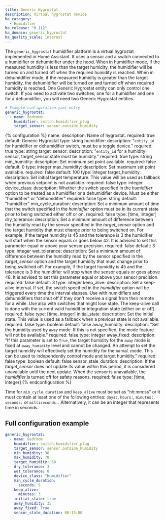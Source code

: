 ```yaml
---
title: Generic Hygrostat
description: Virtual hygrostat device
ha_category:
  - Humidifier
ha_release: "0.112"
ha_domain: generic_hygrostat
ha_quality_scale: internal
---
```


The `generic_hygrostat` humidifier platform is a virtual hygrostat implemented in Home Assistant. It uses a sensor and a switch connected to a humidifier or dehumidifier under the hood. When in humidifier mode, if the measured humidity is less than the target humidity, the humidifier will be turned on and turned off when the required humidity is reached. When in dehumidifier mode, if the measured humidity is greater than the target humidity, the dehumidifier will be turned on and turned off when required humidity is reached. One Generic Hygrostat entity can only control one switch. If you need to activate two switches, one for a humidifier and one for a dehumidifier, you will need two Generic Hygrostat entities.

```yaml
# Example configuration.yaml entry
generic_hygrostat:
  - name: Bedroom
    humidifier: switch.humidifier_plug
    target_sensor: sensor.outside_humidity
```

{% configuration %}
name:
  description: Name of hygrostat.
  required: true
  default: Generic Hygrostat
  type: string
humidifier:
  description: "`entity_id` for humidifier or dehumidifier switch, must be a toggle device."
  required: true
  type: string
target_sensor:
  description: "`entity_id` for a humidity sensor, target_sensor.state must be humidity."
  required: true
  type: string
min_humidity:
  description: Set minimum set point available.
  required: false
  default: 0
  type: integer
max_humidity:
  description: Set maximum set point available.
  required: false
  default: 100
  type: integer
target_humidity:
  description: Set initial target temperature. This value will be used as fallback when previous setpoint is not available.
  required: false
  type: integer
device_class:
  description: Whether the switch specified in the *humidifier* option to be treated as a humidifier or a dehumidifier device. Must be either "humidifier" or "dehumidifier"
  required: false
  type: string
  default: "humidifier"
min_cycle_duration:
  description: Set a minimum amount of time that the switch specified in the *humidifier* option must be in its current state prior to being switched either off or on.
  required: false
  type: [time, integer]
dry_tolerance:
  description: Set a minimum amount of difference between the humidity read by the sensor specified in the *target_sensor* option and the target humidity that must change prior to being switched on. For example, if the target humidity is 45 and the tolerance is 3 the humidifier will start when the sensor equals or goes below 42. It is advised to set this parameter equal or above your sensor precision.
  required: false
  default: 3
  type: integer
wet_tolerance:
  description: Set a minimum amount of difference between the humidity read by the sensor specified in the *target_sensor* option and the target humidity that must change prior to being switched off. For example, if the target humidity is 45 and the tolerance is 3 the humidifier will stop when the sensor equals or goes above 48. It is advised to set this parameter equal or above your sensor precision.
  required: false
  default: 3
  type: integer
keep_alive:
  description: Set a keep-alive interval. If set, the switch specified in the *humidifier* option will be triggered every time the interval elapses. Use with humidifiers and dehumidifiers that shut off if they don't receive a signal from their remote for a while. Use also with switches that might lose state. The keep-alive call is done with the current valid humidifier integration state (either on or off).
  required: false
  type: [time, integer]
initial_state:
  description: Set the initial state. This value is used as a fallback when a previous state is not available.
  required: false
  type: boolean
  default: false
away_humidity:
  description: "Set the humidity used by `away` mode. If this is not specified, the mode feature will not be available."
  required: false
  type: integer
away_fixed:
  description: "If this parameter is set to `True`, the target humidity for the `away` mode is fixed at `away_humidity` level and cannot be changed. An attempt to set the target humidity will effectively set the humidity for the `normal` mode. This can be used to independently control mode and target humidity."
  required: false
  type: boolean
  default: false
sensor_stale_duration:
  description: If the *target_sensor* does not update its value within this period, it is considered unavailable until the next update. When the sensor is unavailable, the *humidifier* is turned off for safety reasons.
  required: false
  type: [time, integer]
{% endconfiguration %}

Time for `min_cycle_duration` and `keep_alive` must be set as "hh:mm:ss" or it must contain at least one of the following entries: `days:`, `hours:`, `minutes:`, `seconds:` or `milliseconds:`. Alternatively, it can be an integer that represents time in seconds.

## Full configuration example

```yaml
generic_hygrostat:
  - name: Bedroom
    humidifier: switch.humidifier_plug
    target_sensor: sensor.outside_humidity
    min_humidity: 30
    max_humidity: 70
    target_humidity: 50
    dry_tolerance: 3
    wet_tolerance: 0
    device_class: "humidifier"
    min_cycle_duration:
      seconds: 5
    keep_alive:
      minutes: 3
    initial_state: true
    away_humidity: 35
    away_fixed: True
    sensor_stale_duration: 00:15:00
```

